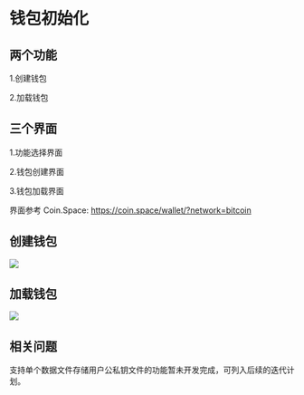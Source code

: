 # 钱包初始化

## 两个功能

1.创建钱包

2.加载钱包

## 三个界面 

1.功能选择界面

2.钱包创建界面

3.钱包加载界面

界面参考 Coin.Space: https://coin.space/wallet/?network=bitcoin

## 创建钱包

![](/img/new_wallet.png)

## 加载钱包

![](/img/init_wallet.png)

## 相关问题
支持单个数据文件存储用户公私钥文件的功能暂未开发完成，可列入后续的迭代计划。

